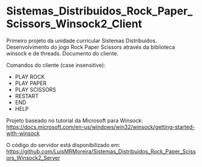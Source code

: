 # Sistemas_Distribuidos_Rock_Paper_Scissors_Winsock2_Client
Primeiro projeto da unidade curricular Sistemas Distribuídos. Desenvolvimento do jogo Rock Paper Scissors através da biblioteca winsock e de threads. Documento do cliente.

Comandos do cliente (case insensitive):
- PLAY ROCK
- PLAY PAPER
- PLAY SCISSORS
- RESTART
- END
- HELP

Projeto baseado no tutorial da Microsoft para Winsock: https://docs.microsoft.com/en-us/windows/win32/winsock/getting-started-with-winsock

O código do servidor está disponibilizado em: https://github.com/LuisMRMoreira/Sistemas_Distribuidos_Rock_Paper_Scissors_Winsock2_Server
